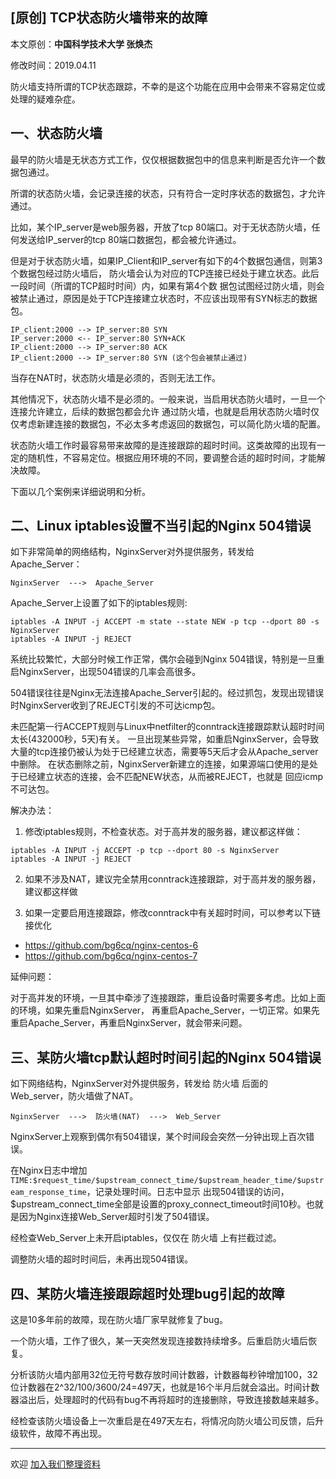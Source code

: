 ## [原创] TCP状态防火墙带来的故障

本文原创：**中国科学技术大学 张焕杰**

修改时间：2019.04.11

防火墙支持所谓的TCP状态跟踪，不幸的是这个功能在应用中会带来不容易定位或处理的疑难杂症。

## 一、状态防火墙

最早的防火墙是无状态方式工作，仅仅根据数据包中的信息来判断是否允许一个数据包通过。

所谓的状态防火墙，会记录连接的状态，只有符合一定时序状态的数据包，才允许通过。

比如，某个IP_server是web服务器，开放了tcp 80端口。对于无状态防火墙，任何发送给IP_server的tcp 80端口数据包，都会被允许通过。

但是对于状态防火墙，如果IP_Client和IP_server有如下的4个数据包通信，则第3个数据包经过防火墙后，
防火墙会认为对应的TCP连接已经处于建立状态。此后一段时间（所谓的TCP超时时间）内，如果有第4个数
据包试图经过防火墙，则会被禁止通过，原因是处于TCP连接建立状态时，不应该出现带有SYN标志的数据包。

```
IP_client:2000 --> IP_server:80 SYN
IP_server:2000 <-- IP_server:80 SYN+ACK
IP_client:2000 --> IP_server:80 ACK 
IP_client:2000 --> IP_server:80 SYN (这个包会被禁止通过)
```

当存在NAT时，状态防火墙是必须的，否则无法工作。

其他情况下，状态防火墙不是必须的。一般来说，当启用状态防火墙时，一旦一个连接允许建立，后续的数据包都会允许
通过防火墙，也就是启用状态防火墙时仅仅考虑新建连接的数据包，不必太多考虑返回的数据包，可以简化防火墙的配置。

状态防火墙工作时最容易带来故障的是连接跟踪的超时时间。这类故障的出现有一定的随机性，不容易定位。根据应用环境的不同，要调整合适的超时时间，才能解决故障。

下面以几个案例来详细说明和分析。

## 二、Linux iptables设置不当引起的Nginx 504错误

如下非常简单的网络结构，NginxServer对外提供服务，转发给Apache_Server：

```
NginxServer  --->  Apache_Server
```

Apache_Server上设置了如下的iptables规则:

```
iptables -A INPUT -j ACCEPT -m state --state NEW -p tcp --dport 80 -s NginxServer
iptables -A INPUT -j REJECT
```

系统比较繁忙，大部分时候工作正常，偶尔会碰到Nginx 504错误，特别是一旦重启NginxServer，出现504错误的几率会高很多。

504错误往往是Nginx无法连接Apache_Server引起的。经过抓包，发现出现错误时NginxServer收到了REJECT引发的不可达icmp包。

未匹配第一行ACCEPT规则与Linux中netfilter的conntrack连接跟踪默认超时时间太长(432000秒，5天)有关。
一旦出现某些异常，如重启NginxServer，会导致大量的tcp连接仍被认为处于已经建立状态，需要等5天后才会从Apache_server中删除。
在状态删除之前，NginxServer新建立的连接，如果源端口使用的是处于已经建立状态的连接，会不匹配NEW状态，从而被REJECT，也就是
回应icmp不可达包。

解决办法：
1. 修改iptables规则，不检查状态。对于高并发的服务器，建议都这样做：
```
iptables -A INPUT -j ACCEPT -p tcp --dport 80 -s NginxServer
iptables -A INPUT -j REJECT
```

2. 如果不涉及NAT，建议完全禁用conntrack连接跟踪，对于高并发的服务器，建议都这样做

3. 如果一定要启用连接跟踪，修改conntrack中有关超时时间，可以参考以下链接优化

* https://github.com/bg6cq/nginx-centos-6
* https://github.com/bg6cq/nginx-centos-7

延伸问题：

对于高并发的环境，一旦其中牵涉了连接跟踪，重启设备时需要多考虑。比如上面的环境，如果先重启NginxServer，
再重启Apache_Server，一切正常。如果先重启Apache_Server，再重启NginxServer，就会带来问题。

## 三、某防火墙tcp默认超时时间引起的Nginx 504错误

如下网络结构，NginxServer对外提供服务，转发给 防火墙 后面的Web_server，防火墙做了NAT。

```
NginxServer  --->  防火墙(NAT)  --->  Web_Server
```

NginxServer上观察到偶尔有504错误，某个时间段会突然一分钟出现上百次错误。

在Nginx日志中增加 `TIME:$request_time/$upstream_connect_time/$upstream_header_time/$upstream_response_time`，记录处理时间。日志中显示
出现504错误的访问，$upstream_connect_time全部是设置的proxy_connect_timeout时间10秒。也就是因为Nginx连接Web_Server超时引发了504错误。

经检查Web_Server上未开启iptables，仅仅在 防火墙 上有拦截过滤。

调整防火墙的超时时间后，未再出现504错误。

## 四、某防火墙连接跟踪超时处理bug引起的故障

这是10多年前的故障，现在防火墙厂家早就修复了bug。

一个防火墙，工作了很久，某一天突然发现连接数持续增多。后重启防火墙后恢复。

分析该防火墙内部用32位无符号数存放时间计数器，计数器每秒钟增加100，32位计数器在2^32/100/3600/24=497天，也就是16个半月后就会溢出。时间计数器溢出后，处理超时的代码有bug不再将超时的连接删除，导致连接数越来越多。

经检查该防火墙设备上一次重启是在497天左右，将情况向防火墙公司反馈，后升级软件，故障不再出现。



***
欢迎 [加入我们整理资料](https://github.com/bg6cq/ITTS)
